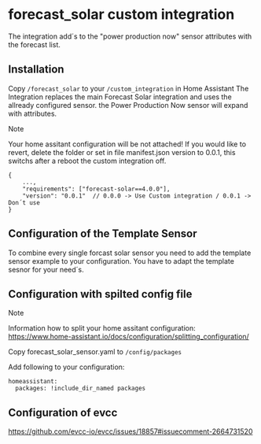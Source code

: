 # forecast_solar custom integration

The integration add´s to the "power production now" sensor attributes with the forecast list.

## Installation
Copy `/forecast_solar` to your `/custom_integration`  in Home Assistant
The Integration replaces the main Forecast Solar integration and uses the allready configured sensor. 
the Power Production Now sensor will expand with attributes.
>[!NOTE]
>Your home assitant configuration will be not attached!
>If you would like to revert, delete the folder or set in file manifest.json version to 0.0.1, this switchs after a reboot the custom integration off.
>
```
{
    ...,
    "requirements": ["forecast-solar==4.0.0"],
    "version": "0.0.1"  // 0.0.0 -> Use Custom integration / 0.0.1 -> Don´t use 
}
```


## Configuration of the Template Sensor
To combine every single forcast solar sensor you need to add the template sensor example to your configuration.
You have to adapt the template sesnor for your need´s.

## Configuration with spilted config file

>[!NOTE]
>Information how to split your home assitant configuration:
>https://www.home-assistant.io/docs/configuration/splitting_configuration/
>
Copy forecast_solar_sensor.yaml to `/config/packages`

Add following to your configuration:
```
homeassistant:
  packages: !include_dir_named packages
```
## Configuration of evcc
https://github.com/evcc-io/evcc/issues/18857#issuecomment-2664731520
